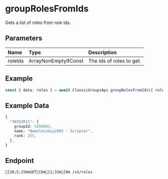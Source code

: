 
# groupRolesFromIds
Gets a list of roles from role ids.


## Parameters
| Name    | Type                         | Description              |
| :------ | :--------------------------- | :----------------------- |
| roleIds | ArrayNonEmptyIfConst<RoleId> | The ids of roles to get. |



## Example
```ts copy showLineNumbers
const { data: roles } = await ClassicGroupsApi.groupRolesFromIds({ roleIds: [38353811] }); 
```


## Example Data
```ts copy showLineNumbers
{
  "38353811": {
    groupId: 5850082,
    name: "NamelessGuy2005 - Scriptor",
    rank: 255,
  },
} 
```


## Endpoint
```ansi
[38;5;156mGET[0m[2;33m[0m /v1/roles
```
  